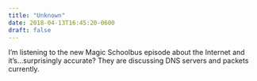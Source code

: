 ```yaml
---
title: "Unknown"
date: 2018-04-13T16:45:20-0600
draft: false
---
```


I’m listening to the new Magic Schoolbus episode about the Internet and it’s…surprisingly accurate? They are discussing DNS servers and packets currently.

